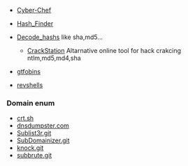 - [Cyber-Chef](https://gchq.github.io/CyberChef/)
- [Hash_Finder](https://www.tunnelsup.com/hash-analyzer/)
- [Decode_hashs](https://10015.io/tools/md5-encrypt-decrypt) like sha,md5...
  - [CrackStation](https://crackstation.net/) Altarnative online tool for hack crakcing ntlm,md5,md4,sha
 
- [gtfobins](https://gtfobins.github.io/)

- [revshells](https://www.revshells.com/)

### Domain enum
- [crt.sh](https://crt.sh/)
- [dnsdumpster.com](https://dnsdumpster.com/)
- [Sublist3r.git](https://github.com/aboul3la/Sublist3r.git)
- [SubDomainizer.git](https://github.com/nsonaniya2010/SubDomainizer.git)
- [knock.git](https://github.com/guelfoweb/knock.git)
- [subbrute.git](https://github.com/TheRook/subbrute.git)
